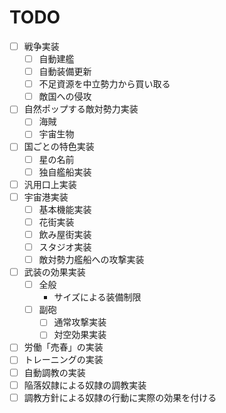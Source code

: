 # TODO

- [ ] 戦争実装
    - [ ] 自動建艦
    - [ ] 自動装備更新
    - [ ] 不足資源を中立勢力から買い取る
    - [ ] 敵国への侵攻
- [ ] 自然ポップする敵対勢力実装
    - [ ] 海賊
    - [ ] 宇宙生物
- [ ] 国ごとの特色実装
    - [ ] 星の名前
    - [ ] 独自艦船実装
- [ ] 汎用口上実装
- [ ] 宇宙港実装
    - [ ] 基本機能実装
    - [ ] 花街実装
    - [ ] 飲み屋街実装
    - [ ] スタジオ実装
    - [ ] 敵対勢力艦船への攻撃実装
- [ ] 武装の効果実装
    - [ ] 全般
        - サイズによる装備制限
    - [ ] 副砲
        - [ ] 通常攻撃実装
        - [ ] 対空効果実装
- [ ] 労働「売春」の実装
- [ ] トレーニングの実装
- [ ] 自動調教の実装
- [ ] 陥落奴隷による奴隷の調教実装
- [ ] 調教方針による奴隷の行動に実際の効果を付ける
